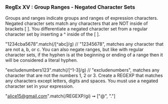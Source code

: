 ### RegEx XV : Group Ranges - Negated Character Sets

Groups and ranges indicate groups and ranges of expression characters. Negated character sets match any characters that are NOT inside of brackets [ ]. You differentiate a negated character set from a regular character set by inserting a ^ inside of the [ ].

"1234cba5678".match(/[^abc]/g)
// "12345678", matches any character that are not a, b, or c.
You can also negate ranges, but like with regular character sets, if the hyphen is at the beginning or ending of a range then it will be considered a literal hyphen.

"excludenumbers123".match(/[^1-3]/g)
// "excludenumbers", matches any character that are not the numbers 1, 2 or 3.
Create a REGEXP that matches any characters except letters, digits and spaces. You must use a negated character set in your expression.

"alice15@gmail.com".match(/REGEXP/gi) ➞ ["@", "."]
